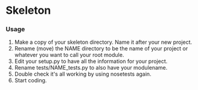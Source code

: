 # Skeleton #

### Usage ###


1. Make a copy of your skeleton directory. Name it after your new project.
2. Rename (move) the NAME directory to be the name of your project or whatever you want to call your root module.
3. Edit your setup.py to have all the information for your project.
4. Rename tests/NAME_tests.py to also have your modulename.
5. Double check it's all working by using nosetests again.
6. Start coding.